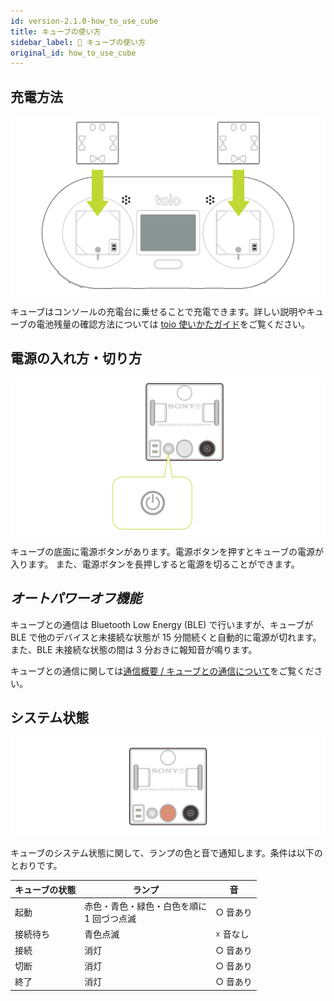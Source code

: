 ```yaml
---
id: version-2.1.0-how_to_use_cube
title: キューブの使い方
sidebar_label: 🔄 キューブの使い方
original_id: how_to_use_cube
---
```


## 充電方法

![How to charge](assets/cube_basics_charging.svg)

キューブはコンソールの充電台に乗せることで充電できます。詳しい説明やキューブの電池残量の確認方法については [toio 使いかたガイド](https://support.toio.io/app/manual)をご覧ください。

## 電源の入れ方・切り方

![How to power on off](assets/cube_basics_power_on_off.svg)

キューブの底面に電源ボタンがあります。電源ボタンを押すとキューブの電源が入ります。
また、電源ボタンを長押しすると電源を切ることができます。

## *オートパワーオフ機能*

キューブとの通信は Bluetooth Low Energy (BLE) で行いますが、キューブが BLE で他のデバイスと未接続な状態が 15 分間続くと自動的に電源が切れます。また、BLE 未接続な状態の間は 3 分おきに報知音が鳴ります。

キューブとの通信に関しては[通信概要 / キューブとの通信について](ble_communication_overview.md#キューブとの通信について)をご覧ください。

## システム状態

![Light of cube](assets/cube_basics_light.svg)

キューブのシステム状態に関して、ランプの色と音で通知します。条件は以下のとおりです。

| キューブの状態 | ランプ                                         | 音       |
| -------------- | ---------------------------------------------- | -------- |
| 起動           | 赤色・青色・緑色・白色を順に<br/> 1 回づつ点滅 | ○ 音あり |
| 接続待ち       | 青色点滅                                       | ☓ 音なし |
| 接続           | 消灯                                           | ○ 音あり |
| 切断           | 消灯                                           | ○ 音あり |
| 終了           | 消灯                                           | ○ 音あり |
